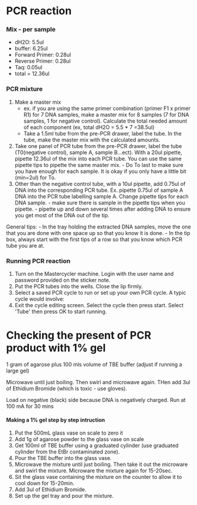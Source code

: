 # PCR reaction

### Mix - per sample
- dH2O: 5.5ul
- buffer: 6.25ul
- Forward Primer: 0.28ul
- Reverse Primer: 0.28ul
- Taq: 0.05ul
- total = 12.36ul

### PCR mixture
1. Make a master mix
    - ex. if you are using the same primer combination (primer F1 x primer R1) for 7 DNA samples, make a master mix for 8 samples (7 for DNA samples, 1 for negative control). Calculate the total needed amount of each component (ex, total dH2O = 5.5 * 7 =38.5ul)
    - Take a 1.5ml tube from the pre-PCR drawer, label the tube. In the tube, make the master mix with the calculated amounts.  
 2. Take one panel of PCR tube from the pre-PCR drawer, label the tube (T0(negative control), sample A, sample B...ect). With a 20ul pipette, pipette 12.36ul of the mix into each PCR tube. You can use the same pipette tips to pipette the same master mix.
        - Do To last to make sure you have enough for each sample. It is okay if you only have a little bit (min=2ul) for To. 
 3. Other than the negative control tube, with a 10ul pipette, add 0.75ul of DNA into the corresponding PCR tube. Ex. pipette 0.75ul of sample A DNA into the PCR tube labelling sample A. Change pipette tips for each DNA sample.
        - make sure there is sample in the pipette tips when you pipette.
        - pipette up and down several times after adding DNA to ensure you get most of the DNA out of the tip.

General tips:
        - In the tray holding the extracted DNA samples, move the one that you are done with one space up so that you know it is done.
        - In the tip box, always start with the first tips of a row so that you know which PCR tube you are at. 
 
### Running PCR reaction
1. Turn on the Mastercycler machine. Login with the user name and password provided on the sticker note. 
2. Put the PCR tubes into the wells. Close the lip firmly. 
3. Select a saved PCR cycle to run or set up your own PCR cycle. A typic cycle would involve:
4. Exit the cycle editing screen. Select the cycle then press start. Select 'Tube' then press OK to start running. 

# Checking the present of PCR product with 1% gel

1 gram of agarose plus 100 mls volume of TBE buffer (adjust if running a large gel)

Microwave until just boiling. Then swirl and microwave again.  THen add 3ul of Ethidium Bromide (which is toxic - use gloves).

Load on negative (black) side because DNA is negatively charged.  Run at 100 mA for 30 mins 

#### Making a 1% gel step by step intruction
1. Put the 500mL glass vase on scale to zero it
2. Add 1g of agarose powder to the glass vase on scale
3. Get 100ml of TBE buffer using a graduated cylinder (use graduated cylinder from the EtBr contaminated zone).
3. Pour the TBE buffer into the glass vase. 
4. Microwave the mixture until just boiling. Then take it out the microware and swirl the mixture. Microware the mixture again for 15-20sec.
5. Sit the glass vase containing the mixture on the counter to allow it to cool down for 15-20min.
6. Add 3ul of Ethidium Bromide.
7. Set up the gel tray and pour the mixture. 
